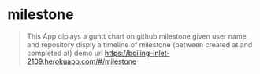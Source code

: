 # milestone 

>This App diplays a guntt chart on github milestone
>given user name and repository disply a timeline 
>of milestone (between created at and completed at)
>demo url 
https://boiling-inlet-2109.herokuapp.com/#/milestone

